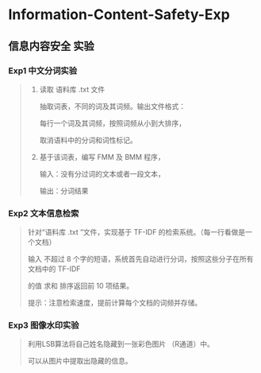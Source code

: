 # Information-Content-Safety-Exp
## 信息内容安全 实验

### Exp1 中文分词实验

> 1. 读取 语料库 .txt 文件
>
>    抽取词表，不同的词及其词频。输出文件格式：
>
>    每行一个词及其词频，按照词频从小到大排序，
>
>    取消语料中的分词和词性标记。
>
> 2. 基于该词表，编写 FMM 及 BMM 程序，
>
>    输入：没有分过词的文本或者一段文本，
>
>    输出：分词结果



### Exp2 文本信息检索

> 针对“语料库 .txt ”文件，实现基于 TF-IDF 的检索系统。（每一行看做是一个文档）
>
> 输入 不超过 8 个字的短语，系统首先自动进行分词，按照这些分子在所有文档中的 TF-IDF
>
> 的值 求和 排序返回前 10 项结果。
>
> 提示：注意检索速度，提前计算每个文档的词频并存储。



### Exp3 图像水印实验

> 利用LSB算法将自己姓名隐藏到一张彩色图片 （R通道）中。 
>
> 可以从图片中提取出隐藏的信息。